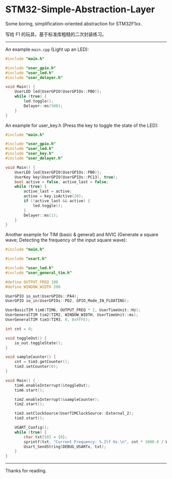 # STM32-Simple-Abstraction-Layer

Some boring, simplification-oriented abstraction for STM32F1xx.

写给 F1 的玩具，基于标准库粗糙的二次封装练习。

---

An example ```main.cpp``` (Light up an LED):
```c++
#include "main.h"

#include "user_gpio.h"
#include "user_led.h"
#include "user_delayer.h"

void Main() {
	UserLED led{UserGPIO(UserGPIOs::PB0)};
    while (true) {
        led.toggle();
        Delayer::ms(500);
    }
}
```

An example for user_key.h (Press the key to toggle the state of the LED):
```c++
#include "main.h"

#include "user_gpio.h"
#include "user_led.h"
#include "user_key.h"
#include "user_delayer.h"

void Main() {
	UserLED led{UserGPIO(UserGPIOs::PB0)};
	UserKey key(UserGPIO(UserGPIOs::PC13), true);
	bool active = false, active_last = false;
	while (true) {
		active_last = active;
		active = key.isActive(20);
		if (!active_last && active) {
			led.toggle();
		}
		Delayer::ms(1);
	}
}
```

Another example for TIM (basic & general) and NVIC (Generate a square wave; Detecting the frequency of the input square wave):
```c++
#include "main.h"

#include "usart.h"

#include "user_led.h"
#include "user_general_tim.h"

#define OUTPUT_FREQ 100
#define WINDOW_WIDTH 200

UserGPIO io_out(UserGPIOs::PA4);
UserGPIO io_in(UserGPIOs::PD2, GPIO_Mode_IN_FLOATING);

UserBasicTIM tim6(TIM6, OUTPUT_FREQ * 2, UserTimeUnit::Hz);
UserGeneralTIM tim2(TIM2, WINDOW_WIDTH, UserTimeUnit::ms);
UserGeneralTIM tim3(TIM3, 0, 0xFFFE);

int cnt = 0;

void toggleOut() {
	io_out.toggleState();
}

void sampleCounter() {
	cnt = tim3.getCounter();
	tim3.setCounter(0);
}

void Main() {
	tim6.enableInterrupt(&toggleOut);
	tim6.start();

	tim2.enableInterrupt(&sampleCounter);
	tim2.start();

	tim3.setClockSource(UserTIMClockSource::External_2);
	tim3.start();

	USART_Config();
	while (true) {
		char txt[50] = {0};
		sprintf(txt, "Current Frequency: %.2lf Hz.\n", cnt * 1000.0 / WINDOW_WIDTH);
		Usart_SendString(DEBUG_USARTx, txt);
	}
}
```

---

Thanks for reading.
